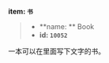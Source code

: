 <!-- BEGIN_AUTOGEN: do NOT edit in this block -->

**item: `书`**

> * **name: ** Book
> * **id: `10052`**

<!-- END_AUTOGEN-->
一本可以在里面写下文字的书。